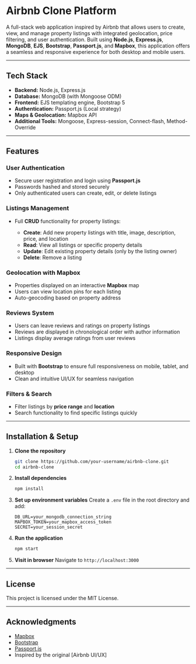 #  Airbnb Clone Platform

A full-stack web application inspired by Airbnb that allows users to create, view, and manage property listings with integrated geolocation, price filtering, and user authentication. Built using **Node.js**, **Express.js**, **MongoDB**, **EJS**, **Bootstrap**, **Passport.js**, and **Mapbox**, this application offers a seamless and responsive experience for both desktop and mobile users.

---

##  Tech Stack

* **Backend:** Node.js, Express.js
* **Database:** MongoDB (with Mongoose ODM)
* **Frontend:** EJS templating engine, Bootstrap 5
* **Authentication:** Passport.js (Local strategy)
* **Maps & Geolocation:** Mapbox API
* **Additional Tools:** Mongoose, Express-session, Connect-flash, Method-Override

---

##  Features

###  User Authentication

* Secure user registration and login using **Passport.js**
* Passwords hashed and stored securely
* Only authenticated users can create, edit, or delete listings

###  Listings Management

* Full **CRUD** functionality for property listings:

  * **Create**: Add new property listings with title, image, description, price, and location
  * **Read**: View all listings or specific property details
  * **Update**: Edit existing property details (only by the listing owner)
  * **Delete**: Remove a listing

###  Geolocation with Mapbox

* Properties displayed on an interactive **Mapbox** map
* Users can view location pins for each listing
* Auto-geocoding based on property address

###  Reviews System

* Users can leave reviews and ratings on property listings
* Reviews are displayed in chronological order with author information
* Listings display average ratings from user reviews

###  Responsive Design

* Built with **Bootstrap** to ensure full responsiveness on mobile, tablet, and desktop
* Clean and intuitive UI/UX for seamless navigation

###  Filters & Search

* Filter listings by **price range** and **location**
* Search functionality to find specific listings quickly

---

##  Installation & Setup

1. **Clone the repository**

   ```bash
   git clone https://github.com/your-username/airbnb-clone.git
   cd airbnb-clone
   ```

2. **Install dependencies**

   ```bash
   npm install
   ```

3. **Set up environment variables**
   Create a `.env` file in the root directory and add:

   ```env
   DB_URL=your_mongodb_connection_string
   MAPBOX_TOKEN=your_mapbox_access_token
   SECRET=your_session_secret
   ```

4. **Run the application**

   ```bash
   npm start
   ```

5. **Visit in browser**
   Navigate to `http://localhost:3000`

---

##  License

This project is licensed under the MIT License.

---

##  Acknowledgments

* [Mapbox](https://www.mapbox.com/)
* [Bootstrap](https://getbootstrap.com/)
* [Passport.js](http://www.passportjs.org/)
* Inspired by the original \[Airbnb UI/UX]

